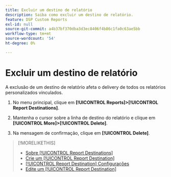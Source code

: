 ```yaml
---
title: Excluir um destino de relatório
description: Saiba como excluir um destino de relatório.
feature: DSP Custom Reports
exl-id: null
source-git-commit: a4b37bf370dba3d3ec8406f4b86c1fa0c63ae5bb
workflow-type: tm+mt
source-wordcount: '54'
ht-degree: 0%

---
```



# Excluir um destino de relatório

A exclusão de um destino de relatório afeta o delivery de todos os relatórios personalizados vinculados.

1. No menu principal, clique em **[!UICONTROL Reports]>[!UICONTROL Report Destinations]**.

1. Mantenha o cursor sobre a linha de destino do relatório e clique em **[!UICONTROL More]>[!UICONTROL Delete]**.

1. Na mensagem de confirmação, clique em **[!UICONTROL Delete]**.

>[!MORELIKETHIS]
>
>* [Sobre [!UICONTROL Report Destinations]](/help/dsp/reports/report-destinations/report-destination-about.md)
>* [Crie um [!UICONTROL Report Destination]](/help/dsp/reports/report-destinations/report-destination-create.md)
>* [[!UICONTROL Report Destination] Configurações](/help/dsp/reports/report-destinations/report-destination-settings.md)
>* [Edite um [!UICONTROL Report Destination]](/help/dsp/reports/report-destinations/report-destination-edit.md)

